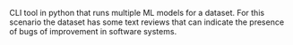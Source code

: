 CLI tool in python that runs multiple ML models for a dataset. For this scenario the dataset has some text reviews that can indicate the presence of bugs of improvement in software systems.
